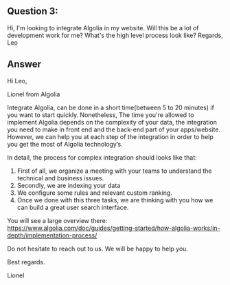 ﻿
## Question 3:

Hi,
I'm looking to integrate Algolia in my website. Will this be a lot of development work for me? What's the high level process look like?
Regards, Leo


## Answer
Hi Leo,

Lionel from Algolia

Integrate Algolia, can be done in a short time(between 5 to 20 minutes) if you want to start quickly. Nonetheless, The time you're allowed to implement Algolia depends on the complexity of your data, the integration you need to make in front end and the back-end part of your apps/website. However, we can help you at each step of the integration in order to help you get the most of Algolia technology’s.

In detail, the process for complex integration should looks like that: 

 1. First of all, we organize a meeting with your teams to understand the technical and business issues.
 2. Secondly, we are indexing your data
 3. We configure some rules and relevant custom ranking.
 4. Once we done with this three tasks, we are thinking with you how we can build a great user search interface.

You will see a large overview there: https://www.algolia.com/doc/guides/getting-started/how-algolia-works/in-depth/implementation-process/

Do not hesitate to reach out to us. We will be happy to help you.

Best regards.

Lionel
